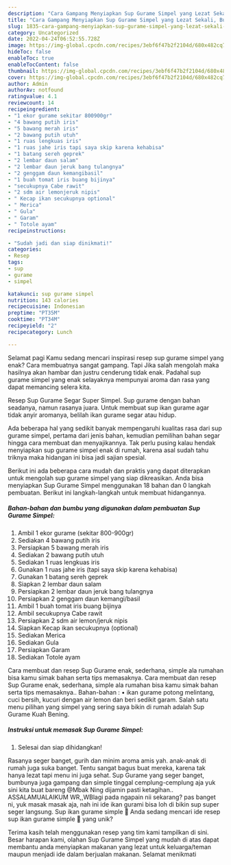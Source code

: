 ```yaml
---
description: "Cara Gampang Menyiapkan Sup Gurame Simpel yang Lezat Sekali, Buat Buka Puasa Bikin Ngiler"
title: "Cara Gampang Menyiapkan Sup Gurame Simpel yang Lezat Sekali, Buat Buka Puasa Bikin Ngiler"
slug: 1835-cara-gampang-menyiapkan-sup-gurame-simpel-yang-lezat-sekali-buat-buka-puasa-bikin-ngiler
category: Uncategorized
date: 2022-04-24T06:52:55.728Z
image: https://img-global.cpcdn.com/recipes/3ebf6f47b2f2104d/680x482cq70/sup-gurame-simpel-foto-resep-utama.jpg
hideToc: false
enableToc: true
enableTocContent: false
thumbnail: https://img-global.cpcdn.com/recipes/3ebf6f47b2f2104d/680x482cq70/sup-gurame-simpel-foto-resep-utama.jpg
cover: https://img-global.cpcdn.com/recipes/3ebf6f47b2f2104d/680x482cq70/sup-gurame-simpel-foto-resep-utama.jpg
author: Admin
authorAv: notfound
ratingvalue: 4.1
reviewcount: 14
recipeingredient:
- "1 ekor gurame sekitar 800900gr"
- "4 bawang putih iris"
- "5 bawang merah iris"
- "2 bawang putih utuh"
- "1 ruas lengkuas iris"
- "1 ruas jahe iris tapi saya skip karena kehabisa"
- "1 batang sereh geprek"
- "2 lembar daun salam"
- "2 lembar daun jeruk bang tulangnya"
- "2 genggam daun kemangibasil"
- "1 buah tomat iris buang bijinya"
- "secukupnya Cabe rawit"
- "2 sdm air lemonjeruk nipis"
- " Kecap ikan secukupnya optional"
- " Merica"
- " Gula"
- " Garam"
- " Totole ayam"
recipeinstructions:

- "Sudah jadi dan siap dinikmati!"
categories:
- Resep
tags:
- sup
- gurame
- simpel

katakunci: sup gurame simpel 
nutrition: 143 calories
recipecuisine: Indonesian
preptime: "PT35M"
cooktime: "PT34M"
recipeyield: "2"
recipecategory: Lunch

---
```



Selamat pagi Kamu sedang mencari inspirasi resep sup gurame simpel yang enak? Cara membuatnya sangat gampang. Tapi Jika salah mengolah maka hasilnya akan hambar dan justru cenderung tidak enak. Padahal sup gurame simpel yang enak selayaknya mempunyai aroma dan rasa yang dapat memancing selera kita.


Resep Sup Gurame Segar Super Simpel. Sup gurame dengan bahan seadanya, namun rasanya juara. Untuk membuat sup ikan gurame agar tidak anyir aromanya, belilah ikan gurame segar atau hidup.

Ada beberapa hal yang sedikit banyak mempengaruhi kualitas rasa dari sup gurame simpel, pertama dari jenis bahan, kemudian pemilihan bahan segar hingga cara membuat dan menyajikannya. Tak perlu pusing kalau hendak menyiapkan sup gurame simpel enak di rumah, karena asal sudah tahu triknya maka hidangan ini bisa jadi sajian spesial.


Berikut ini ada beberapa cara mudah dan praktis yang dapat diterapkan untuk mengolah sup gurame simpel yang siap dikreasikan. Anda bisa menyiapkan Sup Gurame Simpel menggunakan 18 bahan dan 0 langkah pembuatan. Berikut ini langkah-langkah untuk membuat hidangannya.

<!--inarticleads1-->

##### Bahan-bahan dan bumbu yang digunakan dalam pembuatan Sup Gurame Simpel:

1. Ambil 1 ekor gurame (sekitar 800-900gr)
1. Sediakan 4 bawang putih iris
1. Persiapkan 5 bawang merah iris
1. Sediakan 2 bawang putih utuh
1. Sediakan 1 ruas lengkuas iris
1. Gunakan 1 ruas jahe iris (tapi saya skip karena kehabisa)
1. Gunakan 1 batang sereh geprek
1. Siapkan 2 lembar daun salam
1. Persiapkan 2 lembar daun jeruk bang tulangnya
1. Persiapkan 2 genggam daun kemangi/basil
1. Ambil 1 buah tomat iris buang bijinya
1. Ambil secukupnya Cabe rawit
1. Persiapkan 2 sdm air lemon/jeruk nipis
1. Siapkan  Kecap ikan secukupnya (optional)
1. Sediakan  Merica
1. Sediakan  Gula
1. Persiapkan  Garam
1. Sediakan  Totole ayam


Cara membuat dan resep Sup Gurame enak, sederhana, simple ala rumahan bisa kamu simak bahan serta tips memasaknya. Cara membuat dan resep Sup Gurame enak, sederhana, simple ala rumahan bisa kamu simak bahan serta tips memasaknya.. Bahan-bahan : • ikan gurame potong melintang, cuci bersih, kucuri dengan air lemon dan beri sedikit garam. Salah satu menu pilihan yang simpel yang sering saya bikin di rumah adalah Sup Gurame Kuah Bening. 

<!--inarticleads2-->

##### Instruksi untuk memasak Sup Gurame Simpel:


1. Selesai dan siap dihidangkan!

Rasanya seger banget, gurih dan minim aroma amis yah. anak-anak di rumah juga suka banget. Tentu sangat bagus buat mereka, karena tak hanya lezat tapi menu ini juga sehat. Sup Gurame yang seger banget, bumbunya juga gampang dan simple tinggal cemplung-cemplung aja yuk sini kita buat bareng @Mbak Ning dijamin pasti ketagihan.. ASSALAMUALAIKUM WR,,WBlagi pada ngapain nii sekarang? pas banget ni, yuk masak masak aja, nah ini ide ikan gurami bisa loh di bikin sup super seger langsung. Sup ikan gurame simple 🤤 Anda sedang mencari ide resep sup ikan gurame simple 🤤 yang unik? 

Terima kasih telah menggunakan resep yang tim kami tampilkan di sini. Besar harapan kami, olahan Sup Gurame Simpel yang mudah di atas dapat membantu anda menyiapkan makanan yang lezat untuk keluarga/teman maupun menjadi ide dalam berjualan makanan. Selamat menikmati
